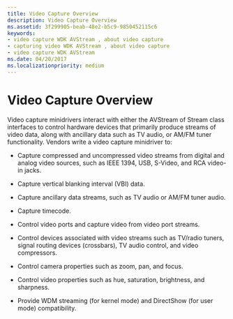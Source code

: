 ```yaml
---
title: Video Capture Overview
description: Video Capture Overview
ms.assetid: 3f299905-beab-48e2-b5c9-9850452115c6
keywords:
- video capture WDK AVStream , about video capture
- capturing video WDK AVStream , about video capture
- video capture WDK AVStream
ms.date: 04/20/2017
ms.localizationpriority: medium
---
```


# Video Capture Overview


Video capture minidrivers interact with either the AVStream of Stream class interfaces to control hardware devices that primarily produce streams of video data, along with ancillary data such as TV audio, or AM/FM tuner functionality. Vendors write a video capture minidriver to:

-   Capture compressed and uncompressed video streams from digital and analog video sources, such as IEEE 1394, USB, S-Video, and RCA video-in jacks.

-   Capture vertical blanking interval (VBI) data.

-   Capture ancillary data streams, such as TV audio or AM/FM tuner audio.

-   Capture timecode.

-   Control video ports and capture video from video port streams.

-   Control devices associated with video streams such as TV/radio tuners, signal routing devices (crossbars), TV audio control, and video compressors.

-   Control camera properties such as zoom, pan, and focus.

-   Control video properties such as hue, saturation, brightness, and sharpness.

-   Provide WDM streaming (for kernel mode) and DirectShow (for user mode) compatibility.

 

 




